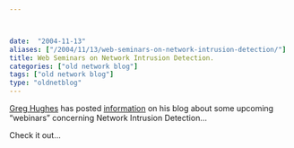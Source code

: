 ```yaml
---



date:  "2004-11-13"
aliases: ["/2004/11/13/web-seminars-on-network-intrusion-detection/"]
title: Web Seminars on Network Intrusion Detection.
categories: ["old network blog"]
tags: ["old network blog"]
type: "oldnetblog"
---
```

<a href="http://www.greghughes.net/rant">Greg Hughes</a> has posted <a href="http://www.greghughes.net/rant/PermaLink,guid,a3a52af7-e3b9-4b08-be34-8385dac07705.aspx">information</a> on his blog about some upcoming &#8220;webinars&#8221; concerning Network Intrusion Detection&#8230;


Check it out&#8230;


